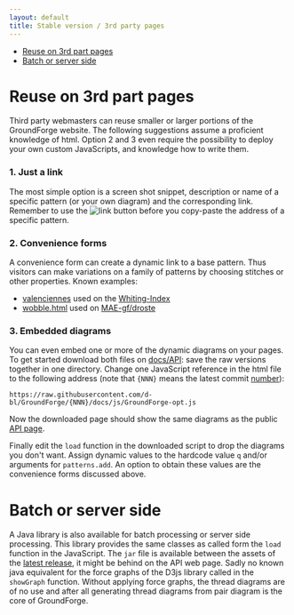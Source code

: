 ```yaml
---
layout: default
title: Stable version / 3rd party pages
---
```


* [Reuse on 3rd part pages](#reuse-on-3rd-part-pages)
* [Batch or server side](#Batch-or-server-side)

Reuse on 3rd part pages
=======================

Third party webmasters can reuse smaller or larger portions of the GroundForge website.
The following suggestions assume a proficient knowledge of html.
Option 2 and 3 even require the possibility to deploy your own custom JavaScripts,
and knowledge how to write them.

### 1. Just a link
The most simple option is a screen shot snippet, description or name of a specific pattern 
(or your own diagram) and the corresponding link.
Remember to use the ![link](../images/link.png) button before you 
copy-paste the address of a specific pattern.

### 2. Convenience forms
A convenience form can create a dynamic link to a base pattern.
Thus visitors can make variations on a family of patterns by choosing stitches or other properties.
Known examples:
* [valenciennes] used on the [Whiting-Index]
* [wobble.html] used on [MAE-gf/droste]

[MAE-gf/droste]: https://maetempels.github.io/MAE-gf/docs/droste#wobble
[wobble.html]: https://github.com/MAETempels/MAE-gf/blob/master/_includes/wobble.html
[valenciennes]: https://github.com/d-bl/GroundForge/blob/master/docs/_includes/val-variants.html
[Whiting-Index]: https://d-bl.github.io/gw-lace-to-gf#val
[woble.html]: https://github.com/MAETempels/MAE-gf/blob/master/_includes/wobble.html

### 3. Embedded diagrams
You can even embed one or more of the dynamic diagrams on your pages.
To get started download both files on [docs/API]: save the raw versions together in one directory. 
Change one JavaScript reference in the html file to the following address
(note that `{NNN}` means the latest commit [number]):

```
https://raw.githubusercontent.com/d-bl/GroundForge/{NNN}/docs/js/GroundForge-opt.js
```
Now the downloaded page should show the same diagrams as the public [API page].

Finally edit the `load` function in the downloaded script to drop the diagrams you don't want.
Assign dynamic values to the hardcode value `q` and/or arguments for `patterns.add`. 
An option to obtain these values are the convenience forms discussed above.

Batch or server side
====================
A Java library is also available for batch processing or server side processing.
This library provides the same classes as called form the `load` function in the JavaScript. 
The `jar` file is available between the assets of the [latest release],
it might be behind on the API web page.
Sadly no known java equivalent for the force graphs of the D3js library called in the `showGraph` function. 
Without applying force graphs, the thread diagrams are of no use
and after all generating thread diagrams from pair diagram is the core of GroundForge.

[latest release]: https://github.com/d-bl/GroundForge/releases/latest
[number]: https://github.com/d-bl/GroundForge/commits/master/docs/js/GroundForge-opt.js
[docs/API]: https://github.com/d-bl/GroundForge/tree/master/docs/API
[API page]: https://d-bl.github.io/GroundForge/API
